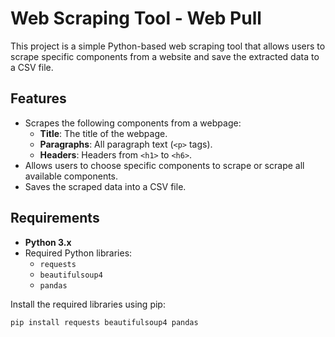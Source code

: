 # Web Scraping Tool - Web Pull

This project is a simple Python-based web scraping tool that allows users to scrape specific components from a website and save the extracted data to a CSV file.

## Features
- Scrapes the following components from a webpage:
  - **Title**: The title of the webpage.
  - **Paragraphs**: All paragraph text (`<p>` tags).
  - **Headers**: Headers from `<h1>` to `<h6>`.
- Allows users to choose specific components to scrape or scrape all available components.
- Saves the scraped data into a CSV file.

## Requirements
- **Python 3.x**
- Required Python libraries:
  - `requests`
  - `beautifulsoup4`
  - `pandas`

Install the required libraries using pip:
```bash
pip install requests beautifulsoup4 pandas
